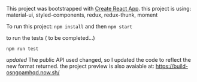 This project was bootstrapped with [Create React App](https://github.com/facebookincubator/create-react-app).
this project is using:
material-ui, styled-components, redux, redux-thunk, moment

To run this project:
`npm install`
and then
`npm start`

to run the tests ( to be completed...)

`npm run test`

_updated_
The public API used changed, so I updated the code to reflect the new format returned.
the project preview is also avaiable at:
https://build-osngoamhqd.now.sh/
